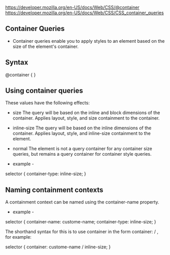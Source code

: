 https://developer.mozilla.org/en-US/docs/Web/CSS/@container
https://developer.mozilla.org/en-US/docs/Web/CSS/CSS_container_queries

## Container Queries

* Container queries enable you to apply styles to an element based on the size of the element's container.

## Syntax

@container <container-condition> {
  <stylesheet>
}

## Using container queries

These values have the following effects:

 - size
The query will be based on the inline and block dimensions of the container. Applies layout, style, and size containment to the container.

- inline-size
The query will be based on the inline dimensions of the container. Applies layout, style, and inline-size containment to the element.

- normal
The element is not a query container for any container size queries, but remains a query container for container style queries.

* example - 

selector {
  container-type: inline-size;
}


## Naming containment contexts

A containment context can be named using the container-name property.

* example - 

selector {
  container-name: custome-name;
  container-type: inline-size;
}

The shorthand syntax for this is to use container in the form container: <name> / <type>, for example:

selector {
  container: custome-name / inline-size;
}
